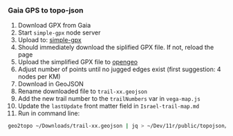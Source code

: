 ### Gaia GPS to topo-json

1. Download GPX from Gaia
2. Start `simple-gpx` node server
2. Upload to: [simple-gpx](http://localhost:5000)
3. Should immediately download the siplified GPX file. If not, reload the page
4. Upload the simplified GPX file to [opengeo](https://opengeo.tech/maps/gpx-simplify-optimizer/)
5. Adjust number of points until no jugged edges exist (first suggestion: 4 nodes per KM)
6. Download in GeoJSON
7. Rename downloaded file to `trail-xx.geojson`
8. Add the new trail number to the `trailNumbers` var in `vega-map.js`
9. Update the `lastUpdate` front matter field in `Israel-trail-map.md`
10. Run in command line:

```bash 
geo2topo ~/Downloads/trail-xx.geojson | jq > ~/Dev/11r/public/topojson/trail-xx.topojson
```
